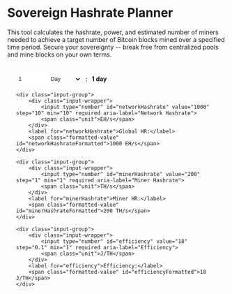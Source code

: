 <!-- 
Lord Jesus Christ, Son of God
Have mercy on me, a sinner
-->
# Sovereign Hashrate Planner

This tool calculates the hashrate, power, and estimated number of miners needed to achieve a target number of Bitcoin blocks mined over a specified time period.
Secure your sovereignty -- break free from centralized pools and mine blocks on your own terms.

<style>
    .input-container {
        padding: 20px;
        border: 1px solid var(--md-default-fg-color--light);
        border-radius: 8px;
        background: var(--md-default-bg-color);
        margin-bottom: 20px;
    }
    .input-group {
        display: flex;
        align-items: center;
        margin-bottom: 15px;
    }
    .input-wrapper {
        display: flex;
        align-items: stretch;
        border: 1px solid var(--md-default-fg-color--light);
        border-radius: 4px;
        background: var(--md-default-bg-color);
        transition: border-color 0.2s, box-shadow 0.2s;
        width: auto;
    }
    .input-wrapper:hover {
        border-color: var(--md-primary-fg-color--light);
    }
    .input-wrapper:focus-within {
        border-color: var(--md-primary-fg-color);
        box-shadow: 0 0 5px rgba(var(--md-primary-fg-color--rgb), 0.3);
    }
    input[type="number"] {
        width: 70px;
        padding: 6px;
        border: none;
        font-size: 0.9em;
        color: var(--md-default-fg-color);
        outline: none;
        border-radius: 4px 0 0 4px;
        flex: none;
    }
    select {
        padding: 6px;
        border: none;
        font-size: 0.9em;
        color: var(--md-default-fg-color);
        outline: none;
        background: var(--md-default-bg-color);
        border-radius: 0 4px 4px 0;
        flex: none;
        width: 80px;
    }
    .unit {
        padding: 0 6px;
        font-size: 0.9em;
        color: var(--md-default-fg-color);
        pointer-events: none;
        border-left: 1px solid var(--md-default-fg-color--light);
        background: var(--md-default-bg-color);
        display: flex;
        align-items: center;
        justify-content: center;
        border-radius: 0 4px 4px 0;
        flex: none;
        width: 50px;
    }
    .input-container label {
        font-size: 1em;
        color: var(--md-default-fg-color);
        margin-left: 10px;
        margin-right: 10px;
    }
    .formatted-value {
        font-weight: bold;
        color: var(--md-primary-fg-color);
    }
    #results {
        margin-top: 20px;
    }
    #results .summary {
        display: grid;
        grid-template-columns: 1fr;
        gap: 10px;
        margin-bottom: 15px;
        padding: 10px;
        background: var(--md-default-bg-color--light);
        border-radius: 4px;
    }
    #results .summary p {
        margin: 0;
        font-size: 1.1em;
        font-weight: bold;
        color: var(--md-default-fg-color);
    }
    #results .text {
        font-size: 1em;
        line-height: 1.8;
        color: var(--md-default-fg-color);
    }
</style>

<form id="calcForm" class="input-container">
    <div class="input-group">
        <div class="input-wrapper">
            <input type="number" id="blocks" value="1" min="1" required aria-label="Blocks">
            <select id="interval" aria-label="Interval">
                <option value="day">Day</option>
                <option value="week">Week</option>
                <option value="month">Month</option>
                <option value="year">Year</option>
            </select>
        </div>
        <label for="blocks">:</label>
        <span class="formatted-value" id="blocksFormatted">1 day</span>
    </div>
    
    <div class="input-group">
        <div class="input-wrapper">
            <input type="number" id="networkHashrate" value="1000" step="10" min="10" required aria-label="Network Hashrate">
            <span class="unit">EH/s</span>
        </div>
        <label for="networkHashrate">Global HR:</label>
        <span class="formatted-value" id="networkHashrateFormatted">1000 EH/s</span>
    </div>
    
    <div class="input-group">
        <div class="input-wrapper">
            <input type="number" id="minerHashrate" value="200" step="1" min="1" required aria-label="Miner Hashrate">
            <span class="unit">TH/s</span>
        </div>
        <label for="minerHashrate">Miner HR:</label>
        <span class="formatted-value" id="minerHashrateFormatted">200 TH/s</span>
    </div>
    
    <div class="input-group">
        <div class="input-wrapper">
            <input type="number" id="efficiency" value="18" step="0.1" min="1" required aria-label="Efficiency">
            <span class="unit">J/TH</span>
        </div>
        <label for="efficiency">Efficiency:</label>
        <span class="formatted-value" id="efficiencyFormatted">18 J/TH</span>
    </div>
</form>

<div id="results"></div>

<script>
    // Format values
    function formatValue(value, unit) {
        const num = parseFloat(value);
        return num.toLocaleString('en-US', {minimumFractionDigits: Number.isInteger(num) ? 0 : 1, maximumFractionDigits: Number.isInteger(num) ? 0 : 1}) + ' ' + unit;
    }

    // Update formatted values next to inputs
    function updateFormattedValues() {
        const blocks = document.getElementById('blocks').value;
        const interval = document.getElementById('interval').options[document.getElementById('interval').selectedIndex].text.toLowerCase();
        document.getElementById('blocksFormatted').textContent = `${blocks} per ${interval}`;
        
        const networkHashrate = document.getElementById('networkHashrate').value;
        document.getElementById('networkHashrateFormatted').textContent = formatValue(networkHashrate, 'EH/s');
        
        const minerHashrate = document.getElementById('minerHashrate').value;
        document.getElementById('minerHashrateFormatted').textContent = formatValue(minerHashrate, 'TH/s');
        
        const efficiency = document.getElementById('efficiency').value;
        document.getElementById('efficiencyFormatted').textContent = formatValue(efficiency, 'J/TH');
    }

    function calculateHashrate() {
        const blocks = parseFloat(document.getElementById('blocks').value);
        const intervalSelect = document.getElementById('interval');
        const interval = intervalSelect.options[intervalSelect.selectedIndex].text.toLowerCase();
        const networkHashrateEH = parseFloat(document.getElementById('networkHashrate').value);
        const minerTHs = parseFloat(document.getElementById('minerHashrate').value);
        const efficiency = parseFloat(document.getElementById('efficiency').value);
        const secondsPerBlock = 600;
        const intervalSeconds = {
            day: 86400,
            week: 604800,
            month: 2629746,
            year: 31556952
        };
        const totalTime = intervalSeconds[interval];
        const desiredBlocksPerSecond = blocks / totalTime;
        const baselineBlockRate = 1 / secondsPerBlock;
        const networkHashrateH = networkHashrateEH * 1e18;
        const requiredHashrateH = (desiredBlocksPerSecond / baselineBlockRate) * networkHashrateH;
        const requiredHashrateEH = requiredHashrateH / 1e18;
        const minerH = minerTHs * 1e12;
        const wattsPerMiner = minerTHs * efficiency;
        const totalMiners = requiredHashrateH / minerH;
        const totalWatts = totalMiners * wattsPerMiner;
        const totalMW = totalWatts / 1e6;

        const blockWord = blocks === 1 ? "block" : "blocks";

        const resultsDiv = document.getElementById('results');
        resultsDiv.innerHTML = `
            <div class="summary">
                <p>Required Hashrate: ${requiredHashrateEH.toFixed(3)} EH/s</p>
                <p>Estimated Power Required: ${totalMW.toFixed(2)} MW</p>
                <p>Miners Needed: ${Math.ceil(totalMiners).toLocaleString()} <small>(average ${minerTHs} TH/s @ ${efficiency} J/TH)</small></p>
            </div>
            <div class="text">
                <p>To secure ${blocks} ${blockWord} per-${interval} in a network of ${networkHashrateEH} EH/s, you will need to deploy ${Math.ceil(totalMiners).toLocaleString()} miners (with an average of ${minerTHs} TH/s and ${efficiency} J/TH efficiency), harnessing ${totalMW.toFixed(0)} MW of power. Embrace true sovereignty by mining independently, settling your own transactions, and fortifying Bitcoin's decentralized future.</p>
            </div>
        `;

        updateFormattedValues();
    }
    
    // Add event listeners to all inputs and select for auto-calculation
    document.querySelectorAll('#calcForm input, #calcForm select').forEach(element => {
        element.addEventListener('input', calculateHashrate);
        element.addEventListener('change', calculateHashrate);
    });
    
    // Initial calculation on page load
    calculateHashrate();
</script>























